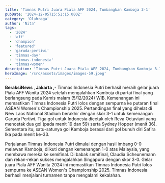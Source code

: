 ```yaml
---
title: 'Timnas Putri Juara Piala AFF 2024, Tumbangkan Kamboja 3-1'
pubDate: '2024-12-05T15:51:15.000Z'
category: 'Olahraga'
author: 'Nita'
tags:
  - '2024'
  - 'aff'
  - 'champion'
  - 'featured'
  - 'garuda-pertiwi'
  - 'timnas-day'
  - 'timnas-indonesia'
  - 'timnas-women'
description: 'Timnas Putri Juara Piala AFF 2024, Tumbangkan Kamboja 3-1'
heroImage: '/src/assets/images/images-59.jpeg'
---
```


**BeraksiNews , Jakarta ,-** Timnas Indonesia Putri berhasil meraih gelar juara Piala AFF Wanita 2024 setelah mengalahkan Kamboja di partai final yang berlangsung pada Kamis malam (5/12/2024) WIB. Kemenangan ini memastikan Timnas Indonesia Putri lolos dengan sempurna ke putaran final ASEAN Women's Championship 2025.
Pertandingan final yang dihelat di New Laos National Stadium berakhir dengan skor 3-1 untuk kemenangan Garuda Pertiwi. Tiga gol untuk Indonesia dicetak oleh Reva Octaviani yang mencetak dua gol (pada menit 19 dan 59) serta Sydney Hopper (menit 36). Sementara itu, satu-satunya gol Kamboja berasal dari gol bunuh diri Safira Ika pada menit ke-33.

Perjalanan Timnas Indonesia Putri dimulai dengan hasil imbang 0-0 melawan Kamboja, diikuti dengan kemenangan 1-0 atas Malaysia, yang membawa mereka ke semifinal. Di babak semifinal, Claudia Scheunemann dan rekan-rekan sukses mengalahkan Singapura dengan skor 3-0.
Gelar juara Piala AFF Wanita 2024 ini memastikan Timnas Indonesia Putri lolos sempurna ke ASEAN Women's Championship 2025. Timnas Indonesia berhasil menjalani turnamen tanpa mengalami kekalahan.
